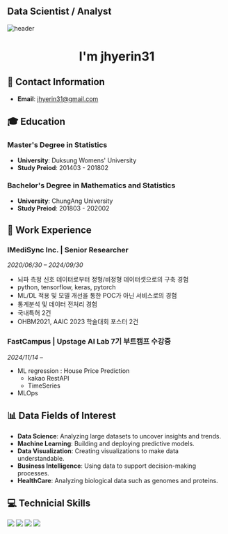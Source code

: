 ## Data Scientist / Analyst
![header](https://capsule-render.vercel.app/api?type=waving&color=ece700&height=200&text=Welcome!&animation=fadeIn&fontSize=80&fontAlignY=35&desc=jhyerin31's%20GitHub%20Profile&descAlignY=51&descAlign=62)


<h1 align="center"> I'm jhyerin31</h1>

## 📧 Contact Information
- **Email**: jhyerin31@gmail.com

## 🎓 Education
### Master's Degree in Statistics
- **University**: Duksung Womens' University
- **Study Preiod**: 201403 - 201802

### Bachelor's Degree in Mathematics and Statistics
- **University**: ChungAng University
- **Study Preiod**: 201803 - 202002

## 💼 Work Experience
### IMediSync Inc. | Senior Researcher 
*2020/06/30 – 2024/09/30*  
- 뇌파 측정 신호 데이터로부터 정형/비정형 데이터셋으로의 구축 경험
- python, tensorflow, keras, pytorch
- ML/DL 적용 및 모델 개선을 통한 POC가 아닌 서비스로의 경험
- 통계분석 및 데이터 전처리 경험
- 국내특허 2건
- OHBM2021, AAIC 2023 학술대회 포스터 2건
  
### FastCampus | Upstage AI Lab 7기 부트캠프 수강중 
*2024/11/14 –*  
- ML regression : House Price Prediction
     - kakao RestAPI
     - TimeSeries 
- MLOps
  
## 📊 Data Fields of Interest
- **Data Science**: Analyzing large datasets to uncover insights and trends.
- **Machine Learning**: Building and deploying predictive models.
- **Data Visualization**: Creating visualizations to make data understandable.
- **Business Intelligence**: Using data to support decision-making processes.
- **HealthCare**: Analyzing biological data such as genomes and proteins.

## 💻 Technicial Skills
<img src="https://img.shields.io/badge/Python-3776AB?style=for-the-badge&logo=python&logoColor=white"> <img src="https://img.shields.io/badge/Pytorch-EE4C2C?style=for-the-badge&logo=pytorch&logoColor=white"> <img src="https://img.shields.io/badge/R-276DC3?style=for-the-badge&logo=r&logoColor=white"> <img src="https://img.shields.io/badge/MYSQL-4479A1?style=for-the-badge&logo=mysql&logoColor=white">

<!--
**jhyerin31/jhyerin31** is a ✨ _special_ ✨ repository because its `README.md` (this file) appears on your GitHub profile.

Here are some ideas to get you started:

- 🔭 I’m currently working on ...
- 🌱 I’m currently learning ...
- 👯 I’m looking to collaborate on ...
- 🤔 I’m looking for help with ...
- 💬 Ask me about ...
- 📫 How to reach me: ...
- 😄 Pronouns: ...
- ⚡ Fun fact: ...
-->
